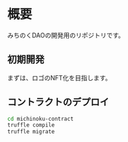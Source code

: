 # 概要

みちのくDAOの開発用のリポジトリです。

## 初期開発

まずは、ロゴのNFT化を目指します。

## コントラクトのデプロイ

```sh
cd michinoku-contract
truffle compile
truffle migrate
```